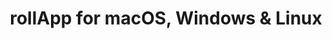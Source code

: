 ---
name: rollApp
url: 'https://www.rollapp.com'
category: Productivity
title: 'rollApp for macOS, Windows & Linux'
key: rollapp

---